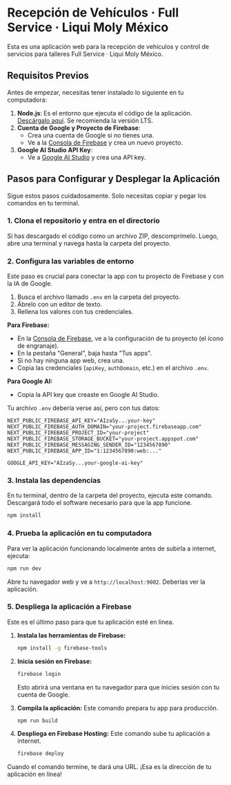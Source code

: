 # Recepción de Vehículos · Full Service · Liqui Moly México

Esta es una aplicación web para la recepción de vehículos y control de servicios para talleres Full Service · Liqui Moly México.

## Requisitos Previos

Antes de empezar, necesitas tener instalado lo siguiente en tu computadora:

1.  **Node.js**: Es el entorno que ejecuta el código de la aplicación. [Descárgalo aquí](https://nodejs.org/en/download/). Se recomienda la versión LTS.
2.  **Cuenta de Google y Proyecto de Firebase**:
    *   Crea una cuenta de Google si no tienes una.
    *   Ve a la [Consola de Firebase](https://console.firebase.google.com/) y crea un nuevo proyecto.
3.  **Google AI Studio API Key**:
    *   Ve a [Google AI Studio](https://aistudio.google.com/app/apikey) y crea una API key.

## Pasos para Configurar y Desplegar la Aplicación

Sigue estos pasos cuidadosamente. Solo necesitas copiar y pegar los comandos en tu terminal.

### 1. Clona el repositorio y entra en el directorio

Si has descargado el código como un archivo ZIP, descomprímelo. Luego, abre una terminal y navega hasta la carpeta del proyecto.

### 2. Configura las variables de entorno

Este paso es crucial para conectar la app con tu proyecto de Firebase y con la IA de Google.

1.  Busca el archivo llamado `.env` en la carpeta del proyecto.
2.  Ábrelo con un editor de texto.
3.  Rellena los valores con tus credenciales.

**Para Firebase:**

*   En la [Consola de Firebase](https://console.firebase.google.com/), ve a la configuración de tu proyecto (el ícono de engranaje).
*   En la pestaña "General", baja hasta "Tus apps".
*   Si no hay ninguna app web, crea una.
*   Copia las credenciales (`apiKey`, `authDomain`, etc.) en el archivo `.env`.

**Para Google AI:**

*   Copia la API key que creaste en Google AI Studio.

Tu archivo `.env` debería verse así, pero con tus datos:

```
NEXT_PUBLIC_FIREBASE_API_KEY="AIzaSy...your-key"
NEXT_PUBLIC_FIREBASE_AUTH_DOMAIN="your-project.firebaseapp.com"
NEXT_PUBLIC_FIREBASE_PROJECT_ID="your-project"
NEXT_PUBLIC_FIREBASE_STORAGE_BUCKET="your-project.appspot.com"
NEXT_PUBLIC_FIREBASE_MESSAGING_SENDER_ID="1234567890"
NEXT_PUBLIC_FIREBASE_APP_ID="1:1234567890:web:..."

GOOGLE_API_KEY="AIzaSy...your-google-ai-key"
```

### 3. Instala las dependencias

En tu terminal, dentro de la carpeta del proyecto, ejecuta este comando. Descargará todo el software necesario para que la app funcione.

```bash
npm install
```

### 4. Prueba la aplicación en tu computadora

Para ver la aplicación funcionando localmente antes de subirla a internet, ejecuta:

```bash
npm run dev
```

Abre tu navegador web y ve a `http://localhost:9002`. Deberías ver la aplicación.

### 5. Despliega la aplicación a Firebase

Este es el último paso para que tu aplicación esté en línea.

1.  **Instala las herramientas de Firebase:**
    ```bash
    npm install -g firebase-tools
    ```

2.  **Inicia sesión en Firebase:**
    ```bash
    firebase login
    ```
    Esto abrirá una ventana en tu navegador para que inicies sesión con tu cuenta de Google.

3.  **Compila la aplicación:**
    Este comando prepara tu app para producción.
    ```bash
    npm run build
    ```

4.  **Despliega en Firebase Hosting:**
    Este comando sube tu aplicación a internet.
    ```bash
    firebase deploy
    ```

Cuando el comando termine, te dará una URL. ¡Esa es la dirección de tu aplicación en línea!
